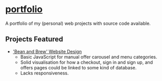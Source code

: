 # [portfolio](https://web.sennastubbs.com)
A portfolio of my (personal) web projects with source code available.

## Projects Featured
- ['Bean and Brew' Website Design](https://web.sennastubbs.com/bean-and-brew-design)
  - Basic JavaScript for manual offer carousel and menu categories.
  - Solid visualisation for how a checkout, sign in and sign up, and offers pages could be linked to some kind of database.
  - Lacks responsiveness.
